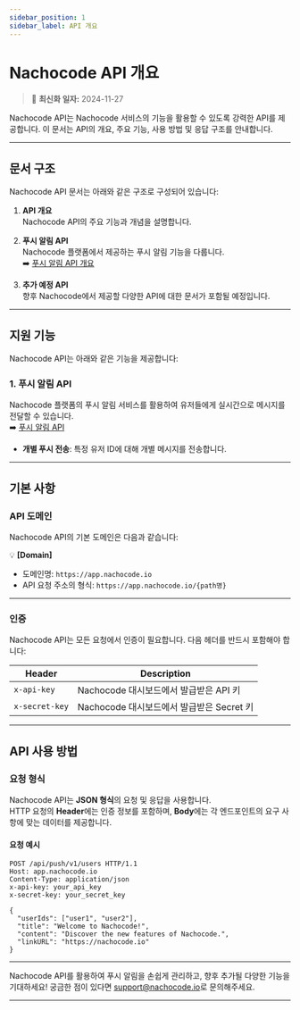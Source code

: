 ```yaml
---
sidebar_position: 1
sidebar_label: API 개요
---
```


# Nachocode API 개요

> 🔔 **최신화 일자:** 2024-11-27

Nachocode API는 Nachocode 서비스의 기능을 활용할 수 있도록 강력한 API를 제공합니다. 이 문서는 API의 개요, 주요 기능, 사용 방법 및 응답 구조를 안내합니다.

---

## 문서 구조

Nachocode API 문서는 아래와 같은 구조로 구성되어 있습니다:

1. **API 개요**  
   Nachocode API의 주요 기능과 개념을 설명합니다.

2. **푸시 알림 API**  
   Nachocode 플랫폼에서 제공하는 푸시 알림 기능을 다룹니다.  
   ➡️ [푸시 알림 API 개요](./push/overview.md)

3. **추가 예정 API**  
   향후 Nachocode에서 제공할 다양한 API에 대한 문서가 포함될 예정입니다.

---

## 지원 기능

Nachocode API는 아래와 같은 기능을 제공합니다:

### 1. **푸시 알림 API**

Nachocode 플랫폼의 푸시 알림 서비스를 활용하여 유저들에게 실시간으로 메시지를 전달할 수 있습니다.  
➡️ [푸시 알림 API](./push/overview.md)

- **개별 푸시 전송**: 특정 유저 ID에 대해 개별 메시지를 전송합니다.

---

## 기본 사항

### API 도메인

Nachocode API의 기본 도메인은 다음과 같습니다:

💡 **[Domain]**

- 도메인명: `https://app.nachocode.io`
- API 요청 주소의 형식: `https://app.nachocode.io/{path명}`

---

### 인증

Nachocode API는 모든 요청에서 인증이 필요합니다. 다음 헤더를 반드시 포함해야 합니다:

| **Header**     | **Description**                           |
| -------------- | ----------------------------------------- |
| `x-api-key`    | Nachocode 대시보드에서 발급받은 API 키    |
| `x-secret-key` | Nachocode 대시보드에서 발급받은 Secret 키 |

---

## API 사용 방법

### 요청 형식

Nachocode API는 **JSON 형식**의 요청 및 응답을 사용합니다.  
HTTP 요청의 **Header**에는 인증 정보를 포함하며, **Body**에는 각 엔드포인트의 요구 사항에 맞는 데이터를 제공합니다.

#### 요청 예시

```http
POST /api/push/v1/users HTTP/1.1
Host: app.nachocode.io
Content-Type: application/json
x-api-key: your_api_key
x-secret-key: your_secret_key

{
  "userIds": ["user1", "user2"],
  "title": "Welcome to Nachocode!",
  "content": "Discover the new features of Nachocode.",
  "linkURL": "https://nachocode.io"
}
```

---

Nachocode API를 활용하여 푸시 알림을 손쉽게 관리하고, 향후 추가될 다양한 기능을 기대하세요!
궁금한 점이 있다면 [support@nachocode.io](mailto:support@nachocode.io)로 문의해주세요.

---
